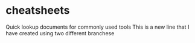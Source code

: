 # cheatsheets
Quick lookup documents for commonly used tools
This is a new line that I have created using two different branchese
